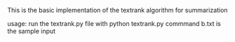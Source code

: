 This is the basic implementation of the textrank algorithm for summarization

usage:
  run the textrank.py file with python textrank.py commmand
  b.txt is the sample input
  
